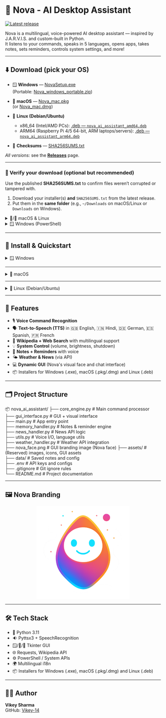 # 🚀 Nova - AI Desktop Assistant
[![Latest release](https://img.shields.io/github/v/release/Vikey-14/nova-ai-assistant?label=release)](https://github.com/Vikey-14/nova-ai-assistant/releases/latest)

Nova is a multilingual, voice-powered AI desktop assistant — inspired by J.A.R.V.I.S. and custom-built in Python.  
It listens to your commands, speaks in 5 languages, opens apps, takes notes, sets reminders, controls system settings, and more!

---

## ⬇️ Download (pick your OS)

- 🪟 **Windows** — [NovaSetup.exe](https://github.com/Vikey-14/nova-ai-assistant/releases/latest/download/NovaSetup.exe)  
  (Portable: [Nova_windows_portable.zip](https://github.com/Vikey-14/nova-ai-assistant/releases/latest/download/Nova_windows_portable.zip))

- 🍎 **macOS** — [Nova_mac.pkg](https://github.com/Vikey-14/nova-ai-assistant/releases/latest/download/Nova_mac.pkg)  
  (or [Nova_mac.dmg](https://github.com/Vikey-14/nova-ai-assistant/releases/latest/download/Nova_mac.dmg))

- 🐧 **Linux (Debian/Ubuntu)**
  - x86_64 (Intel/AMD PCs): [.deb — `nova_ai_assistant_amd64.deb`](https://github.com/Vikey-14/nova-ai-assistant/releases/latest/download/nova_ai_assistant_amd64.deb)
  - ARM64 (Raspberry Pi 4/5 64-bit, ARM laptops/servers): [.deb — `nova_ai_assistant_arm64.deb`](https://github.com/Vikey-14/nova-ai-assistant/releases/latest/download/nova_ai_assistant_arm64.deb)

- 🔐 **Checksums** — [SHA256SUMS.txt](https://github.com/Vikey-14/nova-ai-assistant/releases/latest/download/SHA256SUMS.txt)

_All versions:_ see the **[Releases](https://github.com/Vikey-14/nova-ai-assistant/releases)** page.


---

### 🔐 Verify your download (optional but recommended)

Use the published **SHA256SUMS.txt** to confirm files weren’t corrupted or tampered with.

1) Download your installer(s) **and** `SHA256SUMS.txt` from the latest release.  
2) Put them in the **same folder** (e.g., `~/Downloads` on macOS/Linux or `Downloads` on Windows).

<details>
<summary>🍎/🐧 macOS & Linux</summary>

**Run in Terminal:**

```bash
# macOS
cd ~/Downloads
shasum -a 256 -c SHA256SUMS.txt

# Linux (ignore assets you didn't download)
cd ~/Downloads
sha256sum -c --ignore-missing SHA256SUMS.txt
```

You should see lines ending with `OK` for the files you have.  
**If you see a mismatch / FAILED**, re-download the installer and `SHA256SUMS.txt`, then try again.
</details>

<details>
<summary>🪟 Windows (PowerShell)</summary>

**Option A — print the file hash and compare with SHA256SUMS.txt manually**
**Run in PowerShell:**

```powershell
cd $env:USERPROFILE\Downloads

Get-FileHash .\NovaSetup.exe -Algorithm SHA256
# (Optional) Check other assets you downloaded:
# Get-FileHash .\Nova_mac.pkg -Algorithm SHA256
# Get-FileHash .\Nova_mac.dmg -Algorithm SHA256
# Get-FileHash .\nova_ai_assistant_amd64.deb -Algorithm SHA256
```

**Option B — auto-check a file against SHA256SUMS.txt**
**Run in PowerShell:**

```powershell
cd $env:USERPROFILE\Downloads

# Change the file name to verify other assets (e.g., 'Nova_mac.pkg')
$filename = 'NovaSetup.exe'

$expected = (Select-String -Path .\SHA256SUMS.txt -Pattern ([regex]::Escape($filename))).Line.Split()[0]
$actual   = (Get-FileHash .\$filename -Algorithm SHA256).Hash.ToLower()

if ($actual -eq $expected) { "$filename: OK" } else { "$filename: MISMATCH" }
```

**If you see `MISMATCH`**, re-download the installer and `SHA256SUMS.txt`, then run the check again.
</details>

---


## 🧭 Install & Quickstart

<details>
<summary>🪟 Windows</summary>

**Download:**  
[👉 NovaSetup.exe](https://github.com/Vikey-14/nova-ai-assistant/releases/latest/download/NovaSetup.exe)  
(Optional portable build: [Nova_windows_portable.zip](https://github.com/Vikey-14/nova-ai-assistant/releases/latest/download/Nova_windows_portable.zip))


**Install (recommended):**
1. Double-click `NovaSetup.exe`.
2. If SmartScreen appears, click **More info → Run anyway**.
3. Follow the wizard. Start Menu shortcuts are created; **Nova Tray** auto-starts after login.

**Portable (no install):**
1. Unzip `Nova_windows_portable.zip`.
2. Run `Nova.exe` (and `Nova Tray.exe` if you want the tray).

**Uninstall:** *Settings → Apps → Nova → Uninstall.*
</details>

---

<details>
<summary>🍎 macOS</summary>

**Download:**  
[👉 Nova_mac.pkg](https://github.com/Vikey-14/nova-ai-assistant/releases/latest/download/Nova_mac.pkg)  
(or [Nova_mac.dmg](https://github.com/Vikey-14/nova-ai-assistant/releases/latest/download/Nova_mac.dmg))


**Install (PKG):**
1. Double-click `Nova_mac.pkg` and follow the prompts.   
2. *CLI alternative:*
   ```bash
   sudo installer -pkg ~/Downloads/Nova_mac.pkg -target /
   ```

**First-run note (Gatekeeper):**  
If macOS blocks the app, use either method:

- **Method A – Open via context menu:**  
  Right-click **Nova.app** (or **Nova Tray.app**) → **Open** → **Open**.

- **Method B – Allow from Settings:**  
  - **Ventura / Sonoma:** *System Settings → Privacy & Security* → **Open Anyway**.  
  - **Monterey / Big Sur or earlier:** *System Preferences → Security & Privacy → General* → **Open Anyway** (unlock with the padlock if needed).

**Run now:**
- From **Applications**: open **Nova** and **Nova Tray**
- Or via Terminal:
  ```bash
  open -a "Nova"
  open -a "Nova Tray"
  ```

**Uninstall:**
```bash
sudo rm -rf "/Applications/Nova.app" "/Applications/Nova Tray.app"
sudo rm -f /Library/LaunchAgents/com.novaai.tray.plist
```
Log out/in (or reboot) to make sure the tray isn’t running.

**Apple Silicon (M1/M2/M3):**  
If prompted on first run, allow Rosetta to be installed.

</details>

---

<details>
<summary>🐧 Linux (Debian/Ubuntu)</summary>

**Pick the right .deb for your CPU:**
```bash
dpkg --print-architecture
# prints one of:
#   amd64  → download nova_ai_assistant_amd64.deb
#   arm64  → download nova_ai_assistant_arm64.deb
```

**Download:**
- x86_64 / Intel/AMD PCs:  
  [👉 nova_ai_assistant_amd64.deb](https://github.com/Vikey-14/nova-ai-assistant/releases/latest/download/nova_ai_assistant_amd64.deb)
- ARM64 (Raspberry Pi 4/5 64-bit, ARM laptops/servers):  
  [👉 nova_ai_assistant_arm64.deb](https://github.com/Vikey-14/nova-ai-assistant/releases/latest/download/nova_ai_assistant_arm64.deb)

**Install (APT recommended):**
```bash
# x86_64
sudo apt update
sudo apt install ./nova_ai_assistant_amd64.deb

# ARM64
sudo apt update
sudo apt install ./nova_ai_assistant_arm64.deb
```

*Alternative (dpkg):*
```bash
# x86_64
sudo dpkg -i nova_ai_assistant_amd64.deb || sudo apt -f install
# ARM64
sudo dpkg -i nova_ai_assistant_arm64.deb || sudo apt -f install
```

**Run now:**
- From your app menu: **Nova (AI Assistant)**
- The tray helper **Nova Tray** auto-starts next login
- Or via Terminal:
  ```bash
  Nova &
  NovaTray &
  ```

**Uninstall:**
```bash
sudo apt remove nova-ai-assistant
```

**Notes**
- If the tray icon doesn’t appear on some desktops, install AppIndicator runtime:
  ```bash
  sudo apt install libayatana-appindicator3-1
  ```

</details>

---

## 🧠 Features

- 🎙️ **Voice Command Recognition**
- 🗣️ **Text-to-Speech (TTS)** in 🇬🇧 English, 🇮🇳 Hindi, 🇩🇪 German, 🇪🇸 Spanish, 🇫🇷 French
- 🔎 **Wikipedia + Web Search** with multilingual support
- 💡 **System Control** (volume, brightness, shutdown)
- 📝 **Notes + Reminders** with voice
- 🌤️ **Weather & News** (via API)
- 💻 **Dynamic GUI** (Nova's visual face and chat interface)
- 📦 Installers for Windows (.exe), macOS (.pkg/.dmg) and Linux (.deb)

---

## 🗂️ Project Structure

📦 nova_ai_assistant/
├── core_engine.py           # Main command processor  
├── gui_interface.py         # GUI + visual interface  
├── main.py                  # App entry point  
├── memory_handler.py        # Notes & reminder engine  
├── news_handler.py          # News API logic  
├── utils.py                 # Voice I/O, language utils  
├── weather_handler.py       # Weather API integration  
├── nova_face.png            # GUI branding image (Nova face)
├── assets/                  # (Reserved) images, icons, GUI assets  
├── data/                    # Saved notes and config  
├── .env                     # API keys and configs  
├── .gitignore               # Git ignore rules  
└── README.md                # Project documentation  

---

## 🖼️ Nova Branding

<p align="center">
  <img src="assets/nova_face.png" alt="Nova GUI Face" width="300">
</p>

---

## 🛠️ Tech Stack

- 🐍 Python 3.11  
- 🔉 Pyttsx3 + SpeechRecognition  
- 🪟/🍎/🐧 Tkinter GUI  
- 🌐 Requests, Wikipedia API  
- ⚙️ PowerShell / System APIs  
- 🌍 Multilingual i18n  
- 📦 Installers for Windows (.exe), macOS (.pkg/.dmg) and Linux (.deb)

---


## 👨‍💻 Author

**Vikey Sharma**  
GitHub: [Vikey-14](https://github.com/Vikey-14)
